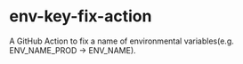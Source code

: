 # env-key-fix-action
A GitHub Action to fix a name of environmental variables(e.g. ENV_NAME_PROD -> ENV_NAME).
